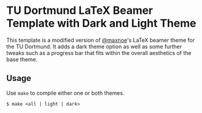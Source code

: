 # TU Dortmund LaTeX Beamer Template with Dark and Light Theme
This template is a modified version of [@maxnoe](https://github.com/maxnoe/TUDoBeamerTheme)'s LaTeX beamer theme for the TU Dortmund. It adds a dark theme option as well as some further tweaks such as a progress bar that fits within the overall aesthetics of the base theme.

## Usage
Use `make` to compile either one or both themes.
```
$ make <all | light | dark>
```
